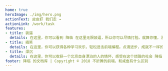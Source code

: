 ```yaml
---
home: true
heroImage: ./img/hero.png
actionText: 皮皮虾 我们走 →
actionLink: /work/task
features:
- title: 装逼
  details: 在这里，你可以看到 降临 在这里无限装逼，所以你可以尽情打脸。就算你懂，没关系，打了脸再说~
- title: 搞笑
  details: 在这里，你可以获得各种学习欢乐，轻松进击前端编程。点滴进步，成就不一样的你。
- title: 深沉
  details: 在这里，你可以收获一个北京自身漂泊的人的情怀，感受在这个烦躁的社会 降临 如何安身立命。
footer: 降临 的文档库 | Copyright © 2018 不折腾的前端，和咸鱼有什么区别
---
```

